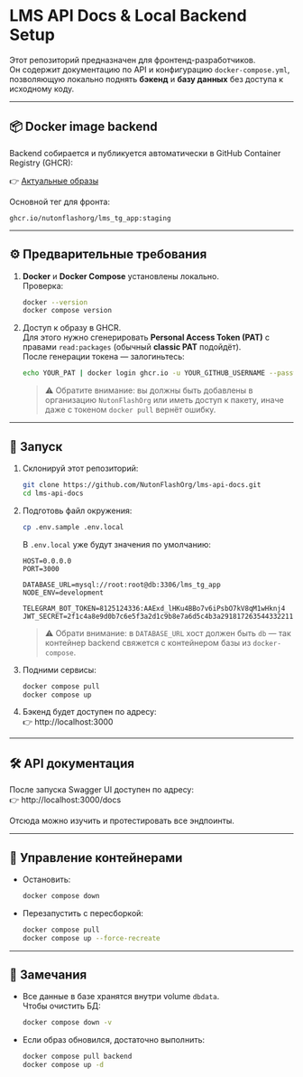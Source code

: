 # LMS API Docs & Local Backend Setup

Этот репозиторий предназначен для фронтенд-разработчиков.  
Он содержит документацию по API и конфигурацию `docker-compose.yml`, позволяющую локально поднять **бэкенд** и **базу данных** без доступа к исходному коду.

---

## 📦 Docker image backend

Backend собирается и публикуется автоматически в GitHub Container Registry (GHCR):

👉 [Актуальные образы](https://github.com/NutonFlashOrg/lms_tg_app/pkgs/container/lms_tg_app)

Основной тег для фронта:

```
ghcr.io/nutonflashorg/lms_tg_app:staging
```

---

## ⚙️ Предварительные требования

1. **Docker** и **Docker Compose** установлены локально.  
   Проверка:

   ```bash
   docker --version
   docker compose version
   ```

2. Доступ к образу в GHCR.  
   Для этого нужно сгенерировать **Personal Access Token (PAT)** с правами `read:packages` (обычный **classic PAT** подойдёт).  
   После генерации токена — залогиньтесь:

   ```bash
   echo YOUR_PAT | docker login ghcr.io -u YOUR_GITHUB_USERNAME --password-stdin
   ```

   > ⚠️ Обратите внимание: вы должны быть добавлены в организацию `NutonFlashOrg` или иметь доступ к пакету, иначе даже с токеном `docker pull` вернёт ошибку.

---

## 🚀 Запуск

1. Склонируй этот репозиторий:

   ```bash
   git clone https://github.com/NutonFlashOrg/lms-api-docs.git
   cd lms-api-docs
   ```

2. Подготовь файл окружения:

   ```bash
   cp .env.sample .env.local
   ```

   В `.env.local` уже будут значения по умолчанию:

   ```dotenv
   HOST=0.0.0.0
   PORT=3000

   DATABASE_URL=mysql://root:root@db:3306/lms_tg_app
   NODE_ENV=development

   TELEGRAM_BOT_TOKEN=8125124336:AAExd_lHKu4BBo7v6iPsbO7kV8qM1wHknj4
   JWT_SECRET=2f1c4a8e9d0b7c6e5f3a2d1c9b8e7a6d5c4b3a29181726354433221100ffeedd
   ```

   > ⚠️ Обрати внимание: в `DATABASE_URL` хост должен быть `db` — так контейнер backend свяжется с контейнером базы из `docker-compose`.

3. Подними сервисы:

   ```bash
   docker compose pull
   docker compose up
   ```

4. Бэкенд будет доступен по адресу:  
   👉 http://localhost:3000

---

## 🛠 API документация

После запуска Swagger UI доступен по адресу:  
👉 http://localhost:3000/docs

Отсюда можно изучить и протестировать все эндпоинты.

---

## 🧹 Управление контейнерами

- Остановить:

  ```bash
  docker compose down
  ```

- Перезапустить с пересборкой:
  ```bash
  docker compose pull
  docker compose up --force-recreate
  ```

---

## 📌 Замечания

- Все данные в базе хранятся внутри volume `dbdata`.  
  Чтобы очистить БД:

  ```bash
  docker compose down -v
  ```

- Если образ обновился, достаточно выполнить:
  ```bash
  docker compose pull backend
  docker compose up -d
  ```
